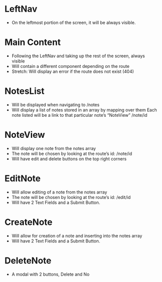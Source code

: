 # LeftNav
* On the leftmost portion of the screen, it will be always visible.
# Main Content
* Following the LeftNav and taking up the rest of the screen, always visible
* Will contain a different component depending on the route
* Stretch: Will display an error if the route does not exist (404)
# NotesList
* Will be displayed when navigating to /notes
* Will display a list of notes stored in an array by mapping over them
Each note listed will be a link to that particular note’s “NoteView”  /note/id
# NoteView
* Will display one note from the notes array
* The note will be chosen by looking at the route’s id:  /note/id
* Will have edit and delete buttons on the top right corners
# EditNote
* Will allow editing of a note from the notes array
* The note will be chosen by looking at the route’s id:  /edit/id
* Will have 2 Text Fields and a Submit Button.
# CreateNote
* Will allow for creation of a note and inserting into the notes array
* Will have 2 Text Fields and a Submit Button.
# DeleteNote
* A modal with 2 buttons, Delete and No
